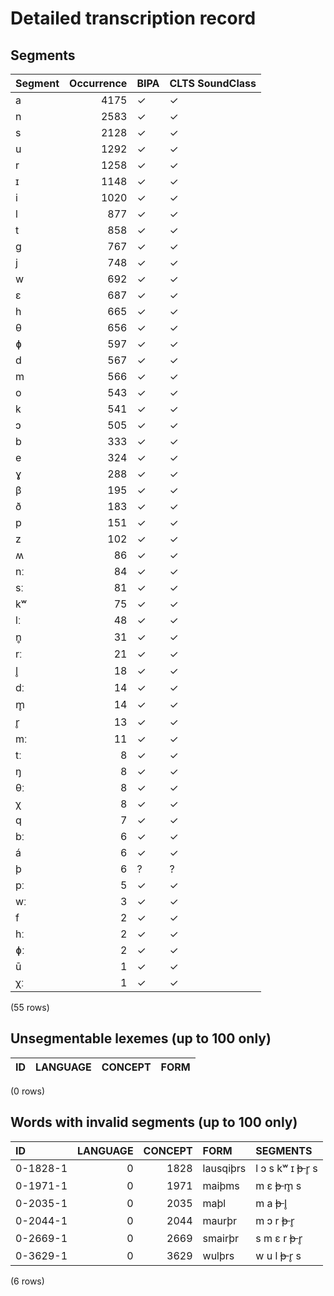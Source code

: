 
# Detailed transcription record

## Segments

| Segment | Occurrence | BIPA | CLTS SoundClass |
|:----------|-------------:|:-------|:------------------|
| a | 4175 | ✓ | ✓ |
| n | 2583 | ✓ | ✓ |
| s | 2128 | ✓ | ✓ |
| u | 1292 | ✓ | ✓ |
| r | 1258 | ✓ | ✓ |
| ɪ | 1148 | ✓ | ✓ |
| i | 1020 | ✓ | ✓ |
| l | 877 | ✓ | ✓ |
| t | 858 | ✓ | ✓ |
| g | 767 | ✓ | ✓ |
| j | 748 | ✓ | ✓ |
| w | 692 | ✓ | ✓ |
| ɛ | 687 | ✓ | ✓ |
| h | 665 | ✓ | ✓ |
| θ | 656 | ✓ | ✓ |
| ɸ | 597 | ✓ | ✓ |
| d | 567 | ✓ | ✓ |
| m | 566 | ✓ | ✓ |
| o | 543 | ✓ | ✓ |
| k | 541 | ✓ | ✓ |
| ɔ | 505 | ✓ | ✓ |
| b | 333 | ✓ | ✓ |
| e | 324 | ✓ | ✓ |
| ɣ | 288 | ✓ | ✓ |
| β | 195 | ✓ | ✓ |
| ð | 183 | ✓ | ✓ |
| p | 151 | ✓ | ✓ |
| z | 102 | ✓ | ✓ |
| ʍ | 86 | ✓ | ✓ |
| nː | 84 | ✓ | ✓ |
| sː | 81 | ✓ | ✓ |
| kʷ | 75 | ✓ | ✓ |
| lː | 48 | ✓ | ✓ |
| n̥ | 31 | ✓ | ✓ |
| rː | 21 | ✓ | ✓ |
| l̥ | 18 | ✓ | ✓ |
| dː | 14 | ✓ | ✓ |
| m̥ | 14 | ✓ | ✓ |
| r̥ | 13 | ✓ | ✓ |
| mː | 11 | ✓ | ✓ |
| tː | 8 | ✓ | ✓ |
| ŋ | 8 | ✓ | ✓ |
| θː | 8 | ✓ | ✓ |
| χ | 8 | ✓ | ✓ |
| q | 7 | ✓ | ✓ |
| bː | 6 | ✓ | ✓ |
| á | 6 | ✓ | ✓ |
| þ | 6 | ? | ? |
| pː | 5 | ✓ | ✓ |
| wː | 3 | ✓ | ✓ |
| f | 2 | ✓ | ✓ |
| hː | 2 | ✓ | ✓ |
| ɸː | 2 | ✓ | ✓ |
| ū | 1 | ✓ | ✓ |
| χː | 1 | ✓ | ✓ |

(55 rows)



## Unsegmentable lexemes (up to 100 only)

| ID | LANGUAGE | CONCEPT | FORM |
|------|------------|-----------|--------|

(0 rows)



## Words with invalid segments (up to 100 only)

| ID | LANGUAGE | CONCEPT | FORM | SEGMENTS |
|:---------|-----------:|----------:|:----------|:--------------------------|
| 0-1828-1 | 0 | 1828 | lausqiþrs | l ɔ s kʷ ɪ <s> þ </s> r̥ s |
| 0-1971-1 | 0 | 1971 | maiþms | m ɛ <s> þ </s> m̥ s |
| 0-2035-1 | 0 | 2035 | maþl | m a <s> þ </s> l̥ |
| 0-2044-1 | 0 | 2044 | maurþr | m ɔ r <s> þ </s> r̥ |
| 0-2669-1 | 0 | 2669 | smairþr | s m ɛ r <s> þ </s> r̥ |
| 0-3629-1 | 0 | 3629 | wulþrs | w u l <s> þ </s> r̥ s |

(6 rows)


